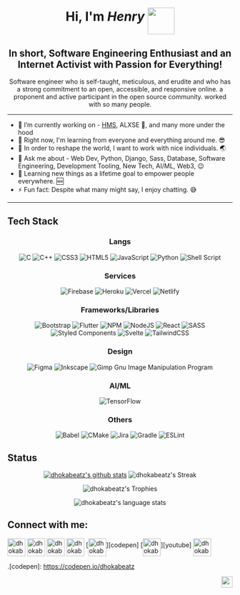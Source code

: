 <div align="center">

# Hi, I'm _Henry_ <img src="https://i.pinimg.com/originals/10/94/23/109423f76102e5e8f703b70612aaa98b.gif" width="60px" align="middle" />
  
## In short, Software Engineering Enthusiast and an Internet Activist with Passion for Everything!
  
  Software engineer who is self-taught, meticulous, and erudite and who has a strong commitment to an open, accessible, and responsive online. a proponent and active participant in the open source community. worked with so many people.
  
</div>

---

- 🔭 I’m currently working on - [HMS](https://www.github.com/dhokabeatz/Hospital-Management-System-with-Django), ALXSE 🤫, and many more under the hood
- 🌱 Right now, I'm learning from everyone and everything around me. 😎 
- 👯 In order to reshape the world, I want to work with nice individuals. 🌏
- 💬 Ask me about - Web Dev, Python, Django, Sass, Database, Software Engineering, Development Tooling, New Tech, AI/ML, Web3, 😉
- 🥅 Learning new things as a lifetime goal to empower people everywhere. 🆕
- ⚡ Fun fact: Despite what many might say, I enjoy chatting. 😅

---

## Tech Stack

<div align="center">

  ### Langs
![C](https://img.shields.io/badge/c-%2300599C.svg?style=flat&logo=c&logoColor=white) ![C++](https://img.shields.io/badge/c++-%2300599C.svg?style=flat&logo=c%2B%2B&logoColor=white) ![CSS3](https://img.shields.io/badge/css3-%231572B6.svg?style=flat&logo=css3&logoColor=white) ![HTML5](https://img.shields.io/badge/html5-%23E34F26.svg?style=flat&logo=html5&logoColor=white) ![JavaScript](https://img.shields.io/badge/javascript-%23323330.svg?style=flat&logo=javascript&logoColor=%23F7DF1E) ![Python](https://img.shields.io/badge/python-3670A0?style=flat&logo=python&logoColor=ffdd54) ![Shell Script](https://img.shields.io/badge/shell_script-%23121011.svg?style=flat&logo=gnu-bash&logoColor=white)

  ### Services
![Firebase](https://img.shields.io/badge/firebase-%23039BE5.svg?style=flat&logo=firebase) ![Heroku](https://img.shields.io/badge/heroku-%23430098.svg?style=flat&logo=heroku&logoColor=white) ![Vercel](https://img.shields.io/badge/vercel-%23000000.svg?style=flat&logo=vercel&logoColor=white) ![Netlify](https://img.shields.io/badge/netlify-%23000000.svg?style=flat&logo=netlify&logoColor=#00C7B7)

  ### Frameworks/Libraries
![Bootstrap](https://img.shields.io/badge/bootstrap-%23563D7C.svg?style=flat&logo=bootstrap&logoColor=white) ![Flutter](https://img.shields.io/badge/Flutter-%2302569B.svg?style=flat&logo=Flutter&logoColor=white) ![NPM](https://img.shields.io/badge/NPM-%23000000.svg?style=flat&logo=npm&logoColor=white) ![NodeJS](https://img.shields.io/badge/node.js-6DA55F?style=flat&logo=node.js&logoColor=white) ![React](https://img.shields.io/badge/react-%2320232a.svg?style=flat&logo=react&logoColor=%2361DAFB) ![SASS](https://img.shields.io/badge/SASS-hotpink.svg?style=flat&logo=SASS&logoColor=white) ![Styled Components](https://img.shields.io/badge/styled--components-DB7093?style=flat&logo=styled-components&logoColor=white) ![Svelte](https://img.shields.io/badge/svelte-%23f1413d.svg?style=flat&logo=svelte&logoColor=white) ![TailwindCSS](https://img.shields.io/badge/tailwindcss-%2338B2AC.svg?style=flat&logo=tailwind-css&logoColor=white) 

  ### Design
![Figma](https://img.shields.io/badge/figma-%23F24E1E.svg?style=flat&logo=figma&logoColor=white) ![Inkscape](https://img.shields.io/badge/Inkscape-e0e0e0?style=flat&logo=inkscape&logoColor=080A13) ![Gimp Gnu Image Manipulation Program](https://img.shields.io/badge/Gimp-657D8B?style=flat&logo=gimp&logoColor=FFFFFF) 

  ### AI/ML
![TensorFlow](https://img.shields.io/badge/TensorFlow-%23FF6F00.svg?style=flat&logo=TensorFlow&logoColor=white)

  ### Others
![Babel](https://img.shields.io/badge/Babel-F9DC3e?style=flat&logo=babel&logoColor=black) ![CMake](https://img.shields.io/badge/CMake-%23008FBA.svg?style=flat&logo=cmake&logoColor=white) ![Jira](https://img.shields.io/badge/jira-%230A0FFF.svg?style=flat&logo=jira&logoColor=white) ![Gradle](https://img.shields.io/badge/Gradle-02303A.svg?style=flat&logo=Gradle&logoColor=white) ![ESLint](https://img.shields.io/badge/ESLint-4B3263?style=flat&logo=eslint&logoColor=white)
  
  </div>
  
 ## Status

<div align="center">
  
  [![dhokabeatz's github stats](https://github-readme-stats.vercel.app/api?username=dhokabeatz&show_icons=true&theme=github_dark)](https://github.com/dhokabeatz?tab=repositories)
  ![dhokabeatz's Streak](http://github-readme-streak-stats.herokuapp.com?user=dhokabeatz&theme=github-dark&date_format=j%20M%5B%20Y%5D&border=FFFFFF&ring=4C8EDA&stroke=FFFFFF&dates=1D64D0)
  
  ![dhokabeatz's Trophies](https://github-profile-trophy.vercel.app/?username=dhokabeatz&rank=-B&column=-1&no-frame=true&margin-w=10)
  
  ![dhokabeatz's language stats](https://github-readme-stats.vercel.app/api/top-langs/?username=dhokabeatz&theme=github_dark)
    
</div>
  
  
## Connect with me:

<div align="left">
  
  [<img align="middle" alt="dhokabeatz | Portfolio" width="40px" src="https://www.pngkey.com/png/full/131-1312432_website-logo-png-transparent-background-image-black-logo.png" />][website]
  [<img align="middle" alt="dhokabeatz | LinkedIn" width="40px" src="https://edent.github.io/SuperTinyIcons/images/svg/linkedin.svg" />][linkedin]
  [<img align="middle" alt="dhokabeatz | Twitter" width="40px" src="https://edent.github.io/SuperTinyIcons/images/svg/twitter.svg" />][twitter]
  [<img align="middle" alt="dhokabeatz | Instagram" width="40px" src="https://edent.github.io/SuperTinyIcons/images/svg/instagram.svg" />][instagram]
  [<img align="middle" alt="dhokabeatz | Codepen" width="40px" src="https://edent.github.io/SuperTinyIcons/images/svg/codepen.svg" />][codepen]
  [<img align="middle" alt="dhokabeatz | Youtube" width="40px" src="https://edent.github.io/SuperTinyIcons/images/svg/youtube.svg" />][youtube]
  [<img align="middle" alt="dhokabeatz | Dev Community" width="40px" src="https://edent.github.io/SuperTinyIcons/images/svg/dev_to.svg" />][dev_to]
  
  </div>

[website]: https://dhokabeatz.github.io
[linkedin]: https://linkedin.com/in/dhokabeatz
[twitter]: https://twitter.com/dhokabeatz_
[instagram]: https://instagram.com/dhokabeatz
[dev_to]: https://https://dev.to/dhokabeatz
.[codepen]: https://codepen.io/dhokabeatz

<img align="right" src="https://komarev.com/ghpvc/?username=Rajaniraiyn" height="25px">
